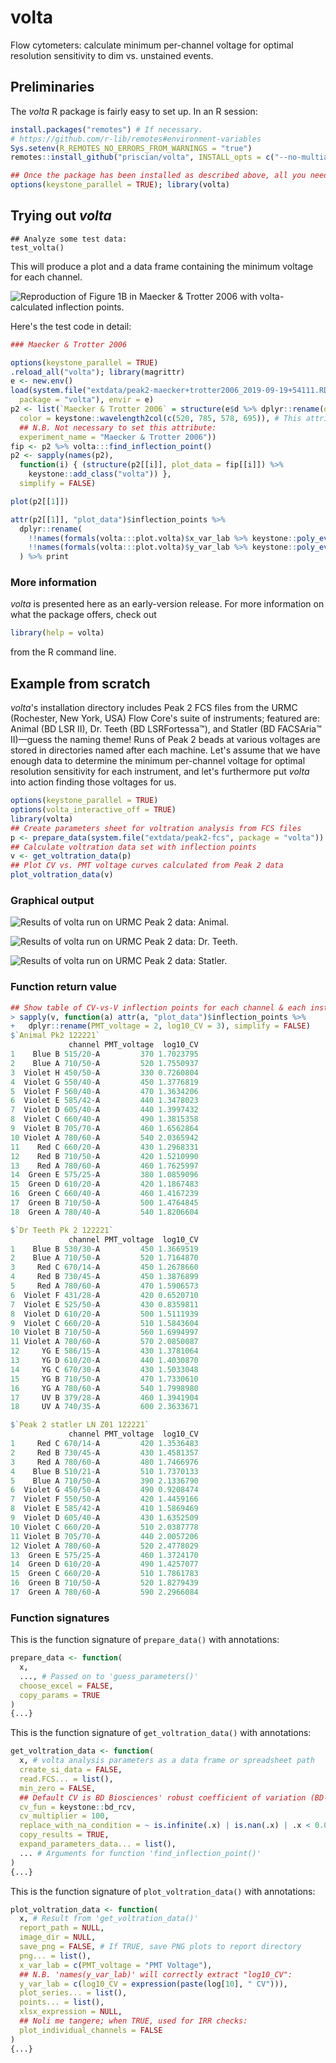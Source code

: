 # volta
Flow cytometers: calculate minimum per-channel voltage for optimal resolution sensitivity to dim vs. unstained events.

## Preliminaries
The *volta* R package is fairly easy to set up. In an R session:
```r
install.packages("remotes") # If necessary.
# https://github.com/r-lib/remotes#environment-variables
Sys.setenv(R_REMOTES_NO_ERRORS_FROM_WARNINGS = "true")
remotes::install_github("priscian/volta", INSTALL_opts = c("--no-multiarch"))

## Once the package has been installed as described above, all you need to use it is:
options(keystone_parallel = TRUE); library(volta)
```

## Trying out *volta*
```
## Analyze some test data:
test_volta()
```

This will produce a plot and a data frame containing the minimum voltage for each channel.

![Reproduction of Figure 1B in Maecker & Trotter 2006 with volta-calculated inflection points.](<inst/images/001 - Maecker & Trotter 2006.png>)

Here's the test code in detail:
```r
### Maecker & Trotter 2006

options(keystone_parallel = TRUE)
.reload_all("volta"); library(magrittr)
e <- new.env()
load(system.file("extdata/peak2-maecker+trotter2006_2019-09-19+54111.RData",
  package = "volta"), envir = e)
p2 <- list(`Maecker & Trotter 2006` = structure(e$d %>% dplyr::rename(quantity = 1),
  color = keystone::wavelength2col(c(520, 785, 578, 695)), # This attribute is necessary!
  ## N.B. Not necessary to set this attribute:
  experiment_name = "Maecker & Trotter 2006"))
fip <- p2 %>% volta:::find_inflection_point()
p2 <- sapply(names(p2),
  function(i) { (structure(p2[[i]], plot_data = fip[[i]]) %>%
    keystone::add_class("volta")) },
  simplify = FALSE)

plot(p2[[1]])

attr(p2[[1]], "plot_data")$inflection_points %>%
  dplyr::rename(
    !!names(formals(volta:::plot.volta)$x_var_lab %>% keystone::poly_eval()) := "inflection",
    !!names(formals(volta:::plot.volta)$y_var_lab %>% keystone::poly_eval()) := "y"
  ) %>% print
```

### More information
*volta* is presented here as an early-version release. For more information on what the package offers, check out
```r
library(help = volta)
```
from the R command line.

## Example from scratch

*volta*'s installation directory includes Peak 2 FCS files from the URMC (Rochester, New York, USA) Flow Core's suite of instruments; featured are: Animal (BD LSR II), Dr. Teeth (BD LSRFortessa™), and Statler (BD FACSAria™ II)—guess the naming theme! Runs of Peak 2 beads at various voltages are stored in directories named after each machine. Let's assume that we have enough data to determine the minimum per-channel voltage for optimal resolution sensitivity for each instrument, and let's furthermore put *volta* into action finding those voltages for us.

```r
options(keystone_parallel = TRUE)
options(volta_interactive_off = TRUE)
library(volta)
## Create parameters sheet for voltration analysis from FCS files
p <- prepare_data(system.file("extdata/peak2-fcs", package = "volta"))
## Calculate voltration data set with inflection points
v <- get_voltration_data(p)
## Plot CV vs. PMT voltage curves calculated from Peak 2 data
plot_voltration_data(v)
```

### Graphical output
<!--<br/>-->
[//]: <br/>

![Results of volta run on URMC Peak 2 data: Animal.](<inst/images/002 - Animal.png>)

![Results of volta run on URMC Peak 2 data: Dr. Teeth.](<inst/images/003 - Dr Teeth.png>)

![Results of volta run on URMC Peak 2 data: Statler.](<inst/images/004 - Statler.png>)

### Function return value
<!--<br/>-->
[//]: <br/>

```r
## Show table of CV-vs-V inflection points for each channel & each instrument
> sapply(v, function(a) attr(a, "plot_data")$inflection_points %>%
+   dplyr::rename(PMT_voltage = 2, log10_CV = 3), simplify = FALSE)
$`Animal Pk2 122221`
             channel PMT_voltage  log10_CV
1    Blue B 515/20-A         370 1.7023795
2    Blue A 710/50-A         520 1.7550937
3  Violet H 450/50-A         330 0.7260804
4  Violet G 550/40-A         450 1.3776819
5  Violet F 560/40-A         470 1.3634206
6  Violet E 585/42-A         440 1.3478023
7  Violet D 605/40-A         440 1.3997432
8  Violet C 660/40-A         490 1.3815358
9  Violet B 705/70-A         460 1.6562864
10 Violet A 780/60-A         540 2.0365942
11    Red C 660/20-A         430 1.2968331
12    Red B 710/50-A         420 1.5210990
13    Red A 780/60-A         460 1.7625997
14  Green E 575/25-A         380 1.0859096
15  Green D 610/20-A         420 1.1867483
16  Green C 660/40-A         460 1.4167239
17  Green B 710/50-A         500 1.4764845
18  Green A 780/40-A         540 1.8206604

$`Dr Teeth Pk 2 122221`
             channel PMT_voltage  log10_CV
1    Blue B 530/30-A         450 1.3669519
2    Blue A 710/50-A         520 1.7164870
3     Red C 670/14-A         450 1.2678660
4     Red B 730/45-A         450 1.3876899
5     Red A 780/60-A         470 1.5906573
6  Violet F 431/28-A         420 0.6520710
7  Violet E 525/50-A         430 0.8359811
8  Violet D 610/20-A         500 1.5111939
9  Violet C 660/20-A         510 1.5843604
10 Violet B 710/50-A         560 1.6994997
11 Violet A 780/60-A         570 2.0850087
12     YG E 586/15-A         430 1.3781064
13     YG D 610/20-A         440 1.4030870
14     YG C 670/30-A         430 1.5033048
15     YG B 710/50-A         470 1.7330610
16     YG A 780/60-A         540 1.7998980
17     UV B 379/28-A         460 1.3941904
18     UV A 740/35-A         600 2.3633671

$`Peak 2 statler LN Z01 122221`
             channel PMT_voltage  log10_CV
1     Red C 670/14-A         420 1.3536483
2     Red B 730/45-A         430 1.4581357
3     Red A 780/60-A         480 1.7466976
4    Blue B 510/21-A         510 1.7370133
5    Blue A 710/50-A         390 2.1336790
6  Violet G 450/50-A         490 0.9208474
7  Violet F 550/50-A         420 1.4459166
8  Violet E 585/42-A         410 1.5869469
9  Violet D 605/40-A         430 1.6352509
10 Violet C 660/20-A         510 2.0387778
11 Violet B 705/70-A         440 2.0057206
12 Violet A 780/60-A         520 2.4778029
13  Green E 575/25-A         460 1.3724170
14  Green D 610/20-A         490 1.4257077
15  Green C 660/20-A         510 1.7861783
16  Green B 710/50-A         520 1.8279439
17  Green A 780/60-A         590 2.2966084
```

### Function signatures
<!--<br/>-->
[//]: <br/>

This is the function signature of `prepare_data()` with annotations:

```r
prepare_data <- function(
  x,
  ..., # Passed on to 'guess_parameters()'
  choose_excel = FALSE,
  copy_params = TRUE
)
{...}
```

This is the function signature of `get_voltration_data()` with annotations:

```r
get_voltration_data <- function(
  x, # volta analysis parameters as a data frame or spreadsheet path
  create_si_data = FALSE,
  read.FCS... = list(),
  min_zero = FALSE,
  ## Default CV is BD Biosciences' robust coefficient of variation (BD-rCV):
  cv_fun = keystone::bd_rcv,
  cv_multiplier = 100,
  replace_with_na_condition = ~ is.infinite(.x) | is.nan(.x) | .x < 0.0,
  copy_results = TRUE,
  expand_parameters_data... = list(),
  ... # Arguments for function 'find_inflection_point()'
)
{...}
```

This is the function signature of `plot_voltration_data()` with annotations:

```r
plot_voltration_data <- function(
  x, # Result from 'get_voltration_data()'
  report_path = NULL,
  image_dir = NULL,
  save_png = FALSE, # If TRUE, save PNG plots to report directory
  png... = list(),
  x_var_lab = c(PMT_voltage = "PMT Voltage"),
  ## N.B. 'names(y_var_lab)' will correctly extract "log10_CV":
  y_var_lab = c(log10_CV = expression(paste(log[10], " CV"))),
  plot_series... = list(),
  points... = list(),
  xlsx_expression = NULL,
  ## Noli me tangere; when TRUE, used for IRR checks:
  plot_individual_channels = FALSE
)
{...}
```
